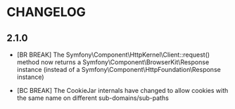 CHANGELOG
=========

2.1.0
-----

 * [BR BREAK] The Symfony\Component\HttpKernel\Client::request() method
   now returns a Symfony\Component\BrowserKit\Response instance
   (instead of a Symfony\Component\HttpFoundation\Response instance)

 * [BC BREAK] The CookieJar internals have changed to allow cookies with the
   same name on different sub-domains/sub-paths
